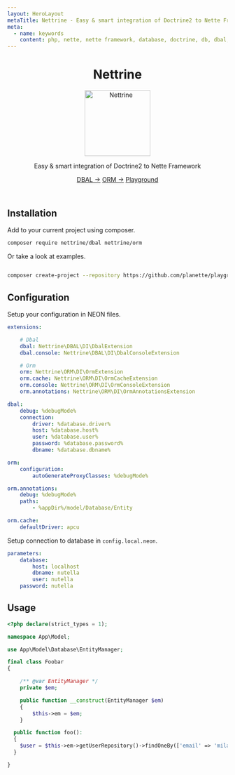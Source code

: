 ```yaml
---
layout: HeroLayout
metaTitle: Nettrine - Easy & smart integration of Doctrine2 to Nette Framework
meta:
  - name: keywords
    content: php, nette, nette framework, database, doctrine, db, dbal, console, events, listeners
---
```


<header class="text-center">
  <h1>Nettrine</h1>
  <img class="m-auto" src="https://avatars.githubusercontent.com/nettrine" alt="Nettrine" title="Nettrine logo" width="150">
  <p class="text-2xl text-gray-600">
    Easy & smart integration of Doctrine2 to Nette Framework
  </p>
    <p class="mt-6">
    <a href="/packages/nettrine/dbal.html" class="bg-blue-600 hover:bg-blue-700 text-white font-bold py-2 px-4 rounded">DBAL →</a>
    <a href="/packages/nettrine/orm.html" class="bg-blue-600 hover:bg-blue-700 text-white font-bold py-2 px-4 rounded">ORM →</a>
    <a href="/examples.html#nettrine" class="bg-blue-600 hover:bg-blue-700 text-white font-bold py-2 px-4 rounded">Playground</a>
  </p>
</header>

## Installation

Add to your current project using composer.

```bash
composer require nettrine/dbal nettrine/orm
```

Or take a look at examples.

```bash

composer create-project --repository https://github.com/planette/playground
```

## Configuration

Setup your configuration in NEON files.

```yaml
extensions:

	# Dbal
	dbal: Nettrine\DBAL\DI\DbalExtension
	dbal.console: Nettrine\DBAL\DI\DbalConsoleExtension

	# Orm
	orm: Nettrine\ORM\DI\OrmExtension
	orm.cache: Nettrine\ORM\DI\OrmCacheExtension
	orm.console: Nettrine\ORM\DI\OrmConsoleExtension
	orm.annotations: Nettrine\ORM\DI\OrmAnnotationsExtension

dbal:
	debug: %debugMode%
	connection:
		driver: %database.driver%
		host: %database.host%
		user: %database.user%
		password: %database.password%
		dbname: %database.dbname%

orm:
	configuration:
		autoGenerateProxyClasses: %debugMode%

orm.annotations:
	debug: %debugMode%
	paths:
		- %appDir%/model/Database/Entity

orm.cache:
	defaultDriver: apcu
```

Setup connection to database in `config.local.neon`.

```yaml
parameters:
	database:
		host: localhost
		dbname: nutella
		user: nutella
    password: nutella
```

## Usage

```php
<?php declare(strict_types = 1);

namespace App\Model;

use App\Model\Database\EntityManager;

final class Foobar
{

	/** @var EntityManager */
	private $em;

	public function __construct(EntityManager $em)
	{
		$this->em = $em;
	}

  public function foo():
  {
    $user = $this->em->getUserRepository()->findOneBy(['email' => 'milan@sulc.dev']);
  }

}
```
